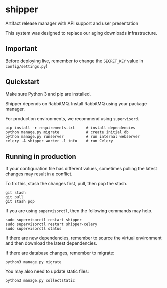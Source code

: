# shipper

Artifact release manager with API support and user presentation

This system was designed to replace our aging downloads infrastructure.

## Important

Before deploying live, remember to change the `SECRET_KEY` value in `config/settings.py`!

## Quickstart

Make sure Python 3 and pip are installed.

Shipper depends on RabbitMQ. Install RabbitMQ using your package manager.

For production environments, we recommend using `supervisord`.

    pip install -r requirements.txt     # install dependencies
    python manage.py migrate            # create initial db
    python manage.py runserver          # run internal webserver
    celery -A shipper worker -l info    # run Celery

## Running in production

If your configuration file has different values, sometimes pulling the latest changes may result in a conflict.

To fix this, stash the changes first, pull, then pop the stash.

    git stash
    git pull
    git stash pop

If you are using `supervisorctl`, then the following commands may help.

    sudo supervisorctl restart shipper
    sudo supervisorctl restart shipper-celery
    sudo supervisorctl status

If there are new dependencies, remember to source the virtual environment and then download the latest dependencies.

If there are database changes, remember to migrate:

    python3 manage.py migrate

You may also need to update static files:

    python3 manage.py collectstatic

